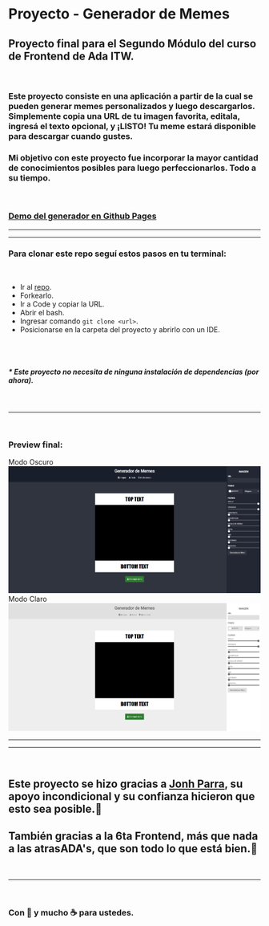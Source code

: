 # Proyecto - Generador de Memes

## Proyecto final para el Segundo Módulo del curso de Frontend de Ada ITW.
<br>

### Este proyecto consiste en una aplicación a partir de la cual se pueden generar memes personalizados y luego descargarlos. Simplemente copia una URL de tu imagen favorita, editala, ingresá el texto opcional, y ¡LISTO! Tu meme estará disponible para descargar cuando gustes.
### Mi objetivo con este proyecto fue incorporar la mayor cantidad de conocimientos posibles para luego perfeccionarlos. Todo a su tiempo.
<br>

### [Demo del generador en Github Pages](https://luciamartinez379.github.io/proyecto-generador-ada/)

---
---

### Para clonar este repo seguí estos pasos en tu terminal:
<br>

- Ir al [repo](https://github.com/LuciaMartinez379/proyecto-generador-ada).
- Forkearlo.
- Ir a Code y copiar la URL.
- Abrir el bash.
- Ingresar comando ```git clone <url>```.
- Posicionarse en la carpeta del proyecto y abrirlo con un IDE.
<br>
<br>

##### * Este proyecto no necesita de ninguna instalación de dependencias (por ahora).
<br>

---
<br>

### Preview final:
Modo Oscuro
![imagen](ScreenshotDark.png)
<br>
Modo Claro
![imagen](ScreenshotLight.png)

---
---
<br>

## Este proyecto se hizo gracias a [Jonh Parra](https://github.com/jonhks), su apoyo incondicional y su confianza hicieron que esto sea posible.💜 

## También gracias a la 6ta Frontend, más que nada a las atrasADA's, que son todo lo que está bien.💪

<br>

---
<br>

### Con 💛 y mucho ☕ para ustedes.
